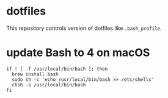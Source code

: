 # dotfiles

This repository controls version of dotfiles like `.bash_profile`.

# update Bash to 4 on macOS

```
if ! [ -f /usr/local/bin/bash ]; then
  brew install bash
  sudo sh -c 'echo /usr/local/bin/bash >> /etc/shells'
  chsh -s /usr/local/bin/bash
fi
```

